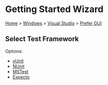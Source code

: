 <!--
GENERATED FILE - DO NOT EDIT
This file was generated by [MarkdownSnippets](https://github.com/SimonCropp/MarkdownSnippets).
Source File: /docs/mdsource/wiz/Windows_VisualStudio_Gui.source.md
To change this file edit the source file and then run MarkdownSnippets.
-->

# Getting Started Wizard

[Home](/docs/wiz/readme.md) > [Windows](Windows.md) > [Visual Studio](Windows_VisualStudio.md) > [Prefer GUI](Windows_VisualStudio_Gui.md)

## Select Test Framework

Options:
 * [xUnit](Windows_VisualStudio_Gui_xUnit.md)
 * [NUnit](Windows_VisualStudio_Gui_NUnit.md)
 * [MSTest](Windows_VisualStudio_Gui_MSTest.md)
 * [Expecto](Windows_VisualStudio_Gui_Expecto.md)
